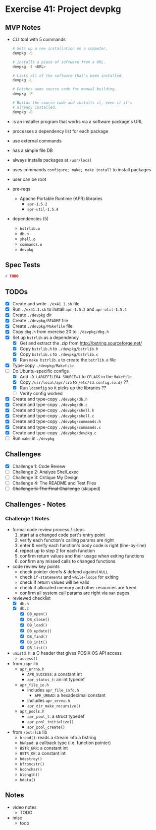 # Exercise 41: Project devpkg

## MVP Notes

- CLI tool with 5 commands

  ```bash
  # Sets up a new installation on a computer.
  devpkg -S

  # Installs a piece of software from a URL.
  devpkg -I <URL>

  # Lists all of the software that's been installed.
  devpkg -L

  # Fetches some source code for manual building.
  devpkg -F

  # Builds the source code and installs it, even if it's
  # already installed.
  devpkg -B
  ```

- is an installer program that works via a software package's URL
- processes a dependency list for each package
- use external commands
- has a simple file DB
- always installs packages at `/usr/local`
- uses commands `configure; make; make install` to install packages
- user can be root
- pre-reqs
  - Apache Portable Runtime (APR) libraries
    - `apr-1.5.2`
    - `apr-util-1.5.4`
- dependencies (5)
  - `bstrlib.o`
  - `db.o`
  - `shell.o`
  - `commands.o`
  - `devpkg`

## Spec Tests

```bash
# TODO
```

## TODOs

- [x] Create and write `./ex41.1.sh` file
- [x] Run `./ex41.1.sh` to install `apr-1.5.2` and `apr-util-1.5.4`
- [x] Create `./devpkg` dir
- [x] Create `./devpkg/README` file
- [x] Create `./devpkg/Makefile` file
- [x] Copy `dbg.h` from exercise 20 to `./devpkg/dbg.h`
- [x] Set up `bstrlib` as a dependency
  - [x] Get and extract the .zip from http://bstring.sourceforge.net/
  - [x] Copy `bstrlib.h` to `./devpkg/bstrlib.h`
  - [x] Copy `bstrlib.c` to `./devpkg/bstrlib.c`
  - [x] Run `make bstrlib.o` to create the `bstrlib.o` file
- [x] Type-copy `./devpkg/Makefile`
- [ ] Do Ubuntu-specific configs
  - [x] Add `-D_LARGEFILE64_SOURCE=1` to `CFLAGS` in the `Makefile`
  - [x] Copy `/usr/local/apr/lib` to `/etc/ld.config.so.d/` ??
  - [x] Run `ldconfig` so it picks up the libraries ??
  - [ ] Verify config worked
- [x] Create and type-copy `./devpkg/db.h`
- [x] Create and type-copy `./devpkg/db.c`
- [x] Create and type-copy `./devpkg/shell.h`
- [x] Create and type-copy `./devpkg/shell.c`
- [x] Create and type-copy `./devpkg/commands.h`
- [x] Create and type-copy `./devpkg/commands.c`
- [x] Create and type-copy `./devpkg/devpkg.c`
- [ ] Run `make` in `./devpkg`

## Challenges

- [x] Challenge 1: Code Review
- [ ] Challenge 2: Analyze Shell_exec
- [ ] Challenge 3: Critique My Design
- [ ] Challenge 4: The README and Test Files
- [ ] ~~Challenge 5: The Final Challenge~~ (skipped)

## Challenges - Notes

### Challenge 1 Notes

- formal code review process / steps
  1. start at a changed code part's entry point
  2. verify each function's calling params are right
  3. enter & verify each function's body code is right (line-by-line)
  4. repeat up to step 2 for each function
  5. confirm return values and their usage when exiting functions
  6. confirm any missed calls to changed functions
- code review key points
  - check pointer derefs & defend against `NULL`
  - check `if-statements` and `while-loops` for exiting
  - check if return values will be valid
  - check if allocated memory and other resources are freed
  - confirm all system call params are right via `man` pages
- reviewed checklist
  - [x] `db.h`
  - [x] `db.c`
    - [x] `DB_open()`
    - [x] `DB_close()`
    - [x] `DB_load()`
    - [x] `DB_update()`
    - [x] `DB_find()`
    - [x] `DB_init()`
    - [x] `DB_list()`
- `unistd.h`: a C header that gives POSIX OS API access
  - `access()`
- from `/apr` lib
  - `apr_errno.h`
    - `APR_SUCCESS`: a constant int
    - `apr_status_t`: an int typedef
  - `apr_file_io.h`
    - includes `apr_file_info.h`
      - `APR_UREAD`: a hexadecimal constant
    - includes `apr_errno.h`
    - `apr_dir_make_recursive()`
  - `apr_pools.h`
    - `apr_pool_t`: a struct typedef
    - `apr_pool_initialize()`
    - `apr_pool_create()`
- from `/bstrlib` lib
  - `bread()`: reads a stream into a bstring
  - `bNRead`: a callback type (i.e. function pointer)
  - `BSTR_ERR`: a constant int
  - `BSTR_OK`: a constant int
  - `bdestroy()`
  - `bfromcstr()`
  - `bconchar()`
  - `blength()`
  - `bdata()`

## Notes

- video notes
  - TODO
- misc
  - todo
